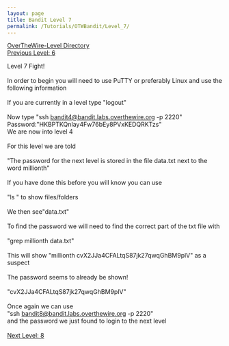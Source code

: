 ```yaml
---
layout: page
title: Bandit Level 7
permalink: /Tutorials/OTWBandit/Level_7/
---
```

[OverTheWire-Level Directory](https://zacvr.github.io/Tutorials/OTWBandit/)
<br/>
[Previous Level: 6](https://zacvr.github.io//Tutorials/OTWBandit/Level_6)
<br/>

Level 7 Fight!
<br/><br/>
In order to begin you will need to use PuTTY or preferably Linux and use the following information
<br/><br/>
If you are currently in a level type "logout"
<br/><br/>
Now type "ssh bandit4@bandit.labs.overthewire.org -p 2220"
<br/>
Password:"HKBPTKQnIay4Fw76bEy8PVxKEDQRKTzs"
<br/>
We are now into level 4
<br/><br/>
For this level we are told
<br/><br/>
"The password for the next level is stored in the file data.txt next to the word millionth"
<br/><br/>
If you have done this before you will know you can use
<br/><br/>
"ls " to show files/folders
<br/><br/>
We then see"data.txt"
<br/><br/>
To find the password we will need to find the correct part of the txt file with
<br/><br/>
"grep millionth data.txt"
<br/><br/>
This will show "millionth       cvX2JJa4CFALtqS87jk27qwqGhBM9plV" as a suspect
<br/><br/>
The password seems to already be shown!
<br/><br/>
"cvX2JJa4CFALtqS87jk27qwqGhBM9plV"
<br/><br/>
Once again we can use
<br/>
"ssh bandit8@bandit.labs.overthewire.org -p 2220"
<br/>
and the password we just found to login to the next level
<br/><br/>
[Next Level: 8](https://zacvr.github.io//Tutorials/OTWBandit/Level_8)
